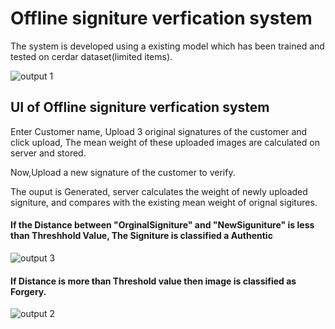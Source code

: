# Offline signiture verfication system

The system is developed using a existing model which has been trained and tested on cerdar dataset(limited items).

![output 1](https://github.com/sreeshanth00/OfflineSignitureVerification/assets/94922151/cc1c25c6-9047-41b5-aca1-9a12203edc1e)
## UI of Offline signiture verfication system


Enter Customer name, Upload 3 original signatures of the customer and click upload, The mean weight of these uploaded images are calculated on server and stored.

Now,Upload a new signature of the customer to verify.

The ouput is Generated, server calculates the weight of newly uploaded signiture, and compares with the existing mean weight of orignal sigitures.

#### If the Distance between "OrginalSigniture" and "NewSiguniture" is less than Threshhold Value, The Signiture is classified a Authentic

![output 3](https://github.com/sreeshanth00/OfflineSignitureVerification/assets/94922151/0b49a199-a6f8-4434-9556-4b349c36af46)

#### If Distance is more than Threshold value then image is classified as Forgery.

![output 2](https://github.com/sreeshanth00/OfflineSignitureVerification/assets/94922151/883f776b-112d-49e6-812a-093bb8bee9e3)

